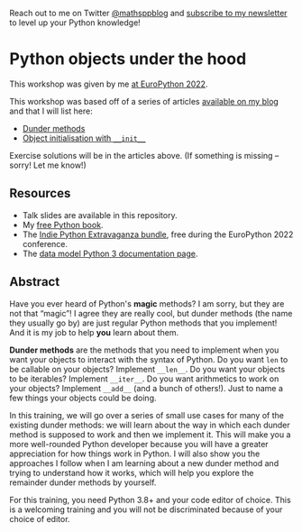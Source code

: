 Reach out to me on Twitter [@mathsppblog](https://twitter.com/mathsppblog)
and [subscribe to my newsletter](https://mathspp.com/subscribe) to level up your Python knowledge!

# Python objects under the hood

This workshop was given by me [at EuroPython 2022](https://ep2022.europython.eu/session/python-objects-under-the-hood).

This workshop was based off of a series of articles [available on my blog](https://mathspp.com/blog/) and that I will list here:

 - [Dunder methods](https://mathspp.com/blog/pydonts/dunder-methods)
 - [Object initialisation with `__init__`](https://mathspp.com/blog/object-initialisation-with-__init__)

Exercise solutions will be in the articles above.
(If something is missing – sorry! Let me know!)


## Resources

 - Talk slides are available in this repository.
 - My [free Python book](https://gumroad.com/l/pydonts).
 - The [Indie Python Extravaganza bundle](https://leanpub.com/b/theindiepythonextravaganza/c/europython2022), free during the EuroPython 2022 conference.
 - The [data model Python 3 documentation page](https://docs.python.org/3/reference/datamodel).


## Abstract

Have you ever heard of Python's **magic** methods?
I am sorry, but they are not that “magic”!
I agree they are really cool, but dunder methods (the name they usually go by) are just regular Python methods that you implement!
And it is my job to help **you** learn about them.

**Dunder methods** are the methods that you need to implement when you want your objects to interact with the syntax of Python.
Do you want `len` to be callable on your objects? Implement `__len__`.
Do you want your objects to be iterables? Implement `__iter__`.
Do you want arithmetics to work on your objects? Implement `__add__` (and a bunch of others!).
Just to name a few things your objects could be doing.

In this training, we will go over a series of small use cases for many of the existing dunder methods: we will learn about the way in which each dunder method is supposed to work and then we implement it.
This will make you a more well-rounded Python developer because you will have a greater appreciation for how things work in Python.
I will also show you the approaches I follow when I am learning about a new dunder method and trying to understand how it works, which will help you explore the remainder dunder methods by yourself.

For this training, you need Python 3.8+ and your code editor of choice. This is a welcoming training and you will not be discriminated because of your choice of editor.

